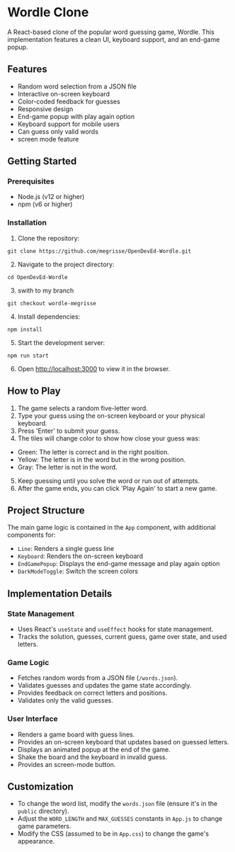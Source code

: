 # Wordle Clone

A React-based clone of the popular word guessing game, Wordle. This implementation features a clean UI, keyboard support, and an end-game popup.

## Features

- Random word selection from a JSON file
- Interactive on-screen keyboard
- Color-coded feedback for guesses
- Responsive design
- End-game popup with play again option
- Keyboard support for mobile users
- Can guess only valid words
- screen mode feature

## Getting Started

### Prerequisites

- Node.js (v12 or higher)
- npm (v6 or higher)

### Installation

1. Clone the repository:
```
git clone https://github.com/megrisse/OpenDevEd-Wordle.git
```
2. Navigate to the project directory:
```
cd OpenDevEd-Wordle
```
3. swith to my branch
```
git checkout wordle-megrisse
```
4. Install dependencies:
```
npm install
```
5. Start the development server:
```
npm run start
```
6. Open [http://localhost:3000](http://localhost:3000) to view it in the browser.

## How to Play

1. The game selects a random five-letter word.
2. Type your guess using the on-screen keyboard or your physical keyboard.
3. Press 'Enter' to submit your guess.
4. The tiles will change color to show how close your guess was:
- Green: The letter is correct and in the right position.
- Yellow: The letter is in the word but in the wrong position.
- Gray: The letter is not in the word.
5. Keep guessing until you solve the word or run out of attempts.
6. After the game ends, you can click 'Play Again' to start a new game.

## Project Structure

The main game logic is contained in the `App` component, with additional components for:
- `Line`: Renders a single guess line
- `Keyboard`: Renders the on-screen keyboard
- `EndGamePopup`: Displays the end-game message and play again option
- `DarkModeToggle`: Switch the screen colors

## Implementation Details

### State Management
- Uses React's `useState` and `useEffect` hooks for state management.
- Tracks the solution, guesses, current guess, game over state, and used letters.

### Game Logic
- Fetches random words from a JSON file (`/words.json`).
- Validates guesses and updates the game state accordingly.
- Provides feedback on correct letters and positions.
- Validates only the valid guesses.

### User Interface
- Renders a game board with guess lines.
- Provides an on-screen keyboard that updates based on guessed letters.
- Displays an animated popup at the end of the game.
- Shake the board and the keyboard in invalid guess.
- Provides an screen-mode button.

## Customization

- To change the word list, modify the `words.json` file (ensure it's in the `public` directory).
- Adjust the `WORD_LENGTH` and `MAX_GUESSES` constants in `App.js` to change game parameters.
- Modify the CSS (assumed to be in `App.css`) to change the game's appearance.